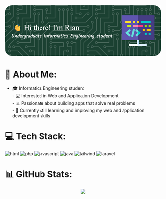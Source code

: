 ![Rian Putra Pratama](img/header.png)

# 💫 About Me:
- 🎓 Informatics Engineering student  <br>- 💻 Interested in Web and Application Development<br>- 📊 Passionate about building apps that solve real problems<br>- 🧠 Currently still learning and improving my web and application development skills

# 💻 Tech Stack:
<div align="left">
<img src="https://cdn.jsdelivr.net/gh/devicons/devicon@latest/icons/html5/html5-original.svg" height="40" alt="html"/>
<img src="https://cdn.jsdelivr.net/gh/devicons/devicon@latest/icons/php/php-original.svg" height="40" alt="php"/>
<img src="https://cdn.jsdelivr.net/gh/devicons/devicon@latest/icons/javascript/javascript-original.svg" height="40" alt="javascript"/>
<img src="https://cdn.jsdelivr.net/gh/devicons/devicon@latest/icons/java/java-original.svg" height="40" alt="java"/>
<img src="https://cdn.jsdelivr.net/gh/devicons/devicon@latest/icons/tailwindcss/tailwindcss-original.svg" height="40" alt="tailwind"/>
<img src="https://cdn.jsdelivr.net/gh/devicons/devicon@latest/icons/laravel/laravel-original.svg" height="40" alt="laravel"/>
</div>

# 📊 GitHub Stats:

<div align="center">

![](https://github-readme-stats.vercel.app/api/top-langs/?username=RianPP666&theme=tokyonight&hide_border=false&include_all_commits=false&count_private=false&layout=compact)

</div>

